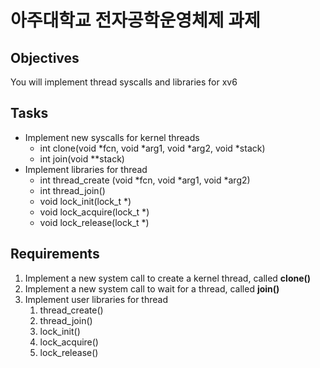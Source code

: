 # 아주대학교 전자공학운영체제 과제

## Objectives
You will implement thread syscalls and libraries for xv6

## Tasks
- Implement new syscalls for kernel threads
    - int clone(void *fcn, void *arg1, void *arg2, void *stack)
    - int join(void **stack)
- Implement libraries for thread
    - int thread_create (void *fcn, void *arg1, void *arg2)
    - int thread_join()
    - void lock_init(lock_t *)
    - void lock_acquire(lock_t *)
    - void lock_release(lock_t *)

## Requirements
1. Implement a new system call to create a kernel thread, called **clone()**
2. Implement a new system call to wait for a thread, called **join()**
3. Implement user libraries for thread
    1. thread_create()
    2. thread_join()
    3. lock_init()
    4. lock_acquire()
    5. lock_release()